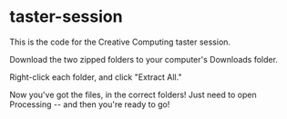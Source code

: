 # taster-session
This is the code for the Creative Computing taster session.

Download the two zipped folders to your computer's Downloads folder.

Right-click each folder, and click "Extract All."

Now you've got the files, in the correct folders! Just need to open Processing -- and then you're ready to go!
